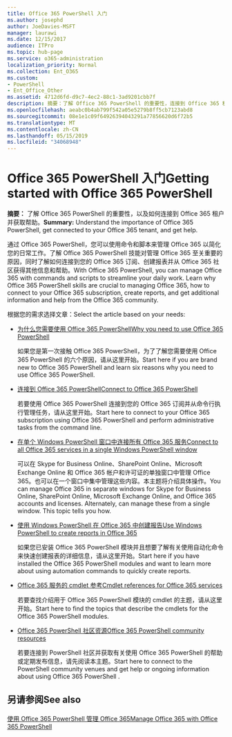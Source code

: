 ```yaml
---
title: Office 365 PowerShell 入门
ms.author: josephd
author: JoeDavies-MSFT
manager: laurawi
ms.date: 12/15/2017
audience: ITPro
ms.topic: hub-page
ms.service: o365-administration
localization_priority: Normal
ms.collection: Ent_O365
ms.custom:
- PowerShell
- Ent_Office_Other
ms.assetid: 4712d6fd-d9c7-4ec2-88c1-3ad9201cbb7f
description: 摘要：了解 Office 365 PowerShell 的重要性，连接到 Office 365 租户，并获取帮助。
ms.openlocfilehash: aeabc0b4ab799f542a05e5279b8ff5cb7123abd8
ms.sourcegitcommit: 08e1e1c09f64926394043291a77856620d6f72b5
ms.translationtype: MT
ms.contentlocale: zh-CN
ms.lasthandoff: 05/15/2019
ms.locfileid: "34068948"
---
```

# <a name="getting-started-with-office-365-powershell"></a><span data-ttu-id="e0ffc-103">Office 365 PowerShell 入门</span><span class="sxs-lookup"><span data-stu-id="e0ffc-103">Getting started with Office 365 PowerShell</span></span>

 <span data-ttu-id="e0ffc-104">**摘要：** 了解 Office 365 PowerShell 的重要性，以及如何连接到 Office 365 租户并获取帮助。</span><span class="sxs-lookup"><span data-stu-id="e0ffc-104">**Summary:** Understand the importance of Office 365 PowerShell, get connected to your Office 365 tenant, and get help.</span></span>
  
<span data-ttu-id="e0ffc-p101">通过 Office 365 PowerShell，您可以使用命令和脚本来管理 Office 365 以简化您的日常工作。了解 Office 365 PowerShell 技能对管理 Office 365 至关重要的原因，同时了解如何连接到您的 Office 365 订阅、创建报表并从 Office 365 社区获得其他信息和帮助。</span><span class="sxs-lookup"><span data-stu-id="e0ffc-p101">With Office 365 PowerShell, you can manage Office 365 with commands and scripts to streamline your daily work. Learn why Office 365 PowerShell skills are crucial to managing Office 365, how to connect to your Office 365 subscription, create reports, and get additional information and help from the Office 365 community.</span></span>
  
<span data-ttu-id="e0ffc-107">根据您的需求选择文章：</span><span class="sxs-lookup"><span data-stu-id="e0ffc-107">Select the article based on your needs:</span></span>
  
- [<span data-ttu-id="e0ffc-108">为什么您需要使用 Office 365 PowerShell</span><span class="sxs-lookup"><span data-stu-id="e0ffc-108">Why you need to use Office 365 PowerShell</span></span>](why-you-need-to-use-office-365-powershell.md)
    
    <span data-ttu-id="e0ffc-109">如果您是第一次接触 Office 365 PowerShell，为了了解您需要使用 Office 365 PowerShell 的六个原因，请从这里开始。</span><span class="sxs-lookup"><span data-stu-id="e0ffc-109">Start here if you are brand new to Office 365 PowerShell and learn six reasons why you need to use Office 365 PowerShell.</span></span> 
    
- [<span data-ttu-id="e0ffc-110">连接到 Office 365 PowerShell</span><span class="sxs-lookup"><span data-stu-id="e0ffc-110">Connect to Office 365 PowerShell</span></span>](connect-to-office-365-powershell.md)
    
    <span data-ttu-id="e0ffc-111">若要使用 Office 365 PowerShell 连接到您的 Office 365 订阅并从命令行执行管理任务，请从这里开始。</span><span class="sxs-lookup"><span data-stu-id="e0ffc-111">Start here to connect to your Office 365 subscription using Office 365 PowerShell and perform administrative tasks from the command line.</span></span>
    
- [<span data-ttu-id="e0ffc-112">在单个 Windows PowerShell 窗口中连接所有 Office 365 服务</span><span class="sxs-lookup"><span data-stu-id="e0ffc-112">Connect to all Office 365 services in a single Windows PowerShell window</span></span>](connect-to-all-office-365-services-in-a-single-windows-powershell-window.md)
    
    <span data-ttu-id="e0ffc-p102">可以在 Skype for Business Online、SharePoint Online、Microsoft Exchange Online 和 Office 365 帐户和许可证的单独窗口中管理 Office 365。也可以在一个窗口中集中管理这些内容。本主题将介绍具体操作。</span><span class="sxs-lookup"><span data-stu-id="e0ffc-p102">You can manage Office 365 in separate windows for Skype for Business Online, SharePoint Online, Microsoft Exchange Online, and Office 365 accounts and licenses. Alternately, can manage these from a single window. This topic tells you how.</span></span>
    
- [<span data-ttu-id="e0ffc-116">使用 Windows PowerShell 在 Office 365 中创建报告</span><span class="sxs-lookup"><span data-stu-id="e0ffc-116">Use Windows PowerShell to create reports in Office 365</span></span>](use-windows-powershell-to-create-reports-in-office-365.md)
    
    <span data-ttu-id="e0ffc-117">如果您已安装 Office 365 PowerShell 模块并且想要了解有关使用自动化命令来快速创建报表的详细信息，请从这里开始。</span><span class="sxs-lookup"><span data-stu-id="e0ffc-117">Start here if you have installed the Office 365 PowerShell modules and want to learn more about using automation commands to quickly create reports.</span></span> 
    
- [<span data-ttu-id="e0ffc-118">Office 365 服务的 cmdlet 参考</span><span class="sxs-lookup"><span data-stu-id="e0ffc-118">Cmdlet references for Office 365 services</span></span>](cmdlet-references-for-office-365-services.md)
    
    <span data-ttu-id="e0ffc-119">若要查找介绍用于 Office 365 PowerShell 模块的 cmdlet 的主题，请从这里开始。</span><span class="sxs-lookup"><span data-stu-id="e0ffc-119">Start here to find the topics that describe the cmdlets for the Office 365 PowerShell modules.</span></span>
    
- [<span data-ttu-id="e0ffc-120">Office 365 PowerShell 社区资源</span><span class="sxs-lookup"><span data-stu-id="e0ffc-120">Office 365 PowerShell community resources</span></span>](office-365-powershell-community-resources.md)
    
    <span data-ttu-id="e0ffc-121">若要连接到 PowerShell 社区并获取有关使用 Office 365 PowerShell 的帮助或定期发布信息，请先阅读本主题。</span><span class="sxs-lookup"><span data-stu-id="e0ffc-121">Start here to connect to the PowerShell community venues and get help or ongoing information about using Office 365 PowerShell .</span></span>
    
## <a name="see-also"></a><span data-ttu-id="e0ffc-122">另请参阅</span><span class="sxs-lookup"><span data-stu-id="e0ffc-122">See also</span></span>

#### 

[<span data-ttu-id="e0ffc-123">使用 Office 365 PowerShell 管理 Office 365</span><span class="sxs-lookup"><span data-stu-id="e0ffc-123">Manage Office 365 with Office 365 PowerShell</span></span>](manage-office-365-with-office-365-powershell.md)

